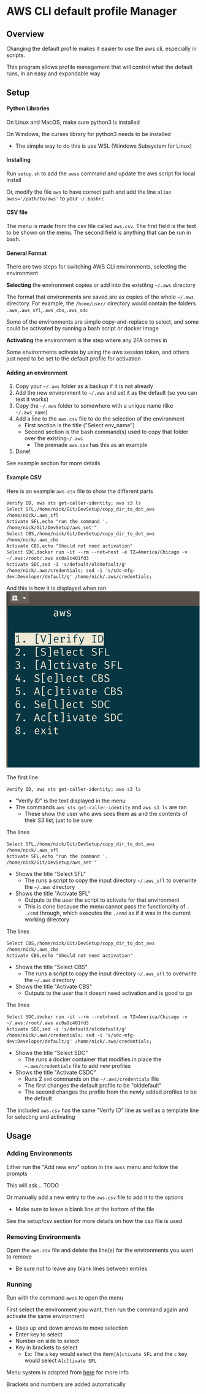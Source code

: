 # AWS CLI default profile Manager
## Overview
Changing the default profile makes it easier to use the aws cli, especially in scripts.

This program allows profile management that will control what the default runs, in an easy and expandable way
## Setup

#### Python Libraries
On Linux and MacOS, make sure python3 is installed

On Windows, the curses library for python3 needs to be installed
- The simple way to do this is use WSL (Windows Subsystem for Linux)


#### Installing

Run `setup.sh` to add the `awss` command and update the aws script for local install


Or, modify the file `aws` to have correct path and add the line
`alias awss='/path/to/aws'`
to your `~/.bashrc`


#### CSV file

The menu is made from the csv file called `aws.csv`. 
The first field is the text to be shown on the menu. 
The second field is anything that can be run in bash.


#### General Format

There are two steps for switching AWS CLI environments, selecting the environment


**Selecting** the environment copies or add into the existitng `~/.aws` directory

The format that environments are saved are as copies of the whole `~/.aws` directory.
For example, the `/home/user/` directory would contain the folders `.aws`,`.aws_sfl`,`.aws_cbs`,`.aws_sdc`

Some of the environments are simple copy-and-replace to select, and some could be activated by running a bash script or docker image

**Activating** the environment is the step where any 2FA comes in

Some environments activate by using the aws session token, and others just need to be set to the default profile for activation


#### Adding an environment

1. Copy your `~/.aws` folder as a backup if it is not already 
1. Add the new environment to `~/.aws` and set it as the default (so you can test it works)
1. Copy the `~/.aws` folder to somewhere with a unique name (like `~/.aws_name`)
1. Add a line to the `aws.csv` file to do the selection of the environment
     - First section is the title ("Select env_name")
     - Second section is the bash command(s) used to copy that folder over the existing`~/.aws`
       - The premade `aws.csv` has this as an example
1. Done! 

See example section for more details

#### Example CSV
Here is an example `aws.csv` file to show the different parts

```csv
Verify ID, aws sts get-caller-identity; aws s3 ls
Select SFL,/home/nick/Git/DevSetup/copy_dir_to_dot_aws /home/nick/.aws_sfl
Activate SFL,echo "run the command '. /home/nick/Git/DevSetup/aws_set'"
Select CBS,/home/nick/Git/DevSetup/copy_dir_to_dot_aws /home/nick/.aws_cbs
Activate CBS,echo "Should not need activation"
Select SDC,docker run -it --rm --net=host -e TZ=America/Chicago -v ~/.aws:/root/.aws ac0a9c401fd3
Activate SDC,sed -i 's/default/olddefault/g' /home/nick/.aws/credentials; sed -i 's/sdc-mfg-dev:Developer/default/g' /home/nick/.aws/credentials;
```

And this is how it is displayed when ran
![](menu_ex.png)

The first line
```csv
Verify ID, aws sts get-caller-identity; aws s3 ls
```
- "Verify ID" is the text displayed in the menu
- The commands `aws sts get-caller-identity` and `aws s3 ls` are ran
  - These show the user who aws sees them as and the contents of their S3 list, just to be sure
  
The lines
```csv
Select SFL,/home/nick/Git/DevSetup/copy_dir_to_dot_aws /home/nick/.aws_sfl
Activate SFL,echo "run the command '. /home/nick/Git/DevSetup/aws_set'"
```
- Shows the title "Select SFL"
  - The runs a script to copy the input directory `~/.aws_sfl` to overwrite the `~/.aws` directory
- Shows the title "Activate SFL"
  - Outputs to the user the script to activate for that environment
  - This is done because the menu cannot pass the functionality of `. ./cmd` through, which executes the `./cmd` as if it was in the current working directory

The lines
```csv
Select CBS,/home/nick/Git/DevSetup/copy_dir_to_dot_aws /home/nick/.aws_cbs
Activate CBS,echo "Should not need activation"
```
- Shows the title "Select CBS"
  - The runs a script to copy the input directory `~/.aws_sfl` to overwrite the `~/.aws` directory
- Shows the title "Activate CBS"
  - Outputs to the user tha it doesnt need activation and is good to go

The lines
```csv
Select SDC,docker run -it --rm --net=host -e TZ=America/Chicago -v ~/.aws:/root/.aws ac0a9c401fd3
Activate SDC,sed -i 's/default/olddefault/g' /home/nick/.aws/credentials; sed -i 's/sdc-mfg-dev:Developer/default/g' /home/nick/.aws/credentials;
```
- Shows the title "Select SDC"
  - The runs a docker container that modifies in place the `~.aws/credentials` file to add new profiles
- Shows the title "Activate CSDC"
  - Runs 2 `sed` commands on the `~/.aws/credentials` file
  - The first changes the default profile to be "olddefault"
  - The second changes the profile from the newly added profiles to be the default 


The included `aws.csv` has the same "Verify ID" line as well as a template line for selecting and activating


## Usage

### Adding Environments

Either run the "Add new env" option in the `awss` menu and follow the prompts

This will ask... TODO

Or manually add a new entry to the `aws.csv` file to add it to the options
- Make sure to leave a blank line at the bottom of the file

See the setup/csv section for more details on how the csv file is used

### Removing Environments

Open the `aws.csv` file and delete the line(s) for the environments you want to remove
- Be sure not to leave any blank lines between entries

### Running

Run with the command `awss` to open the menu

First select the environment you want, then run the command again and activate the same environment


- Uses up and down arrows to move selection
- Enter key to select
- Number on side to select
- Key in brackets to select
  - Ex: The `a` key would select the item`[A]ctivate SFL` and the `c` key would select `A[c]tivate SFL` 


Menu system is adapted from [here](https://github.com/nickssmith/dyn-menu) for more info

Brackets and numbers are added automatically